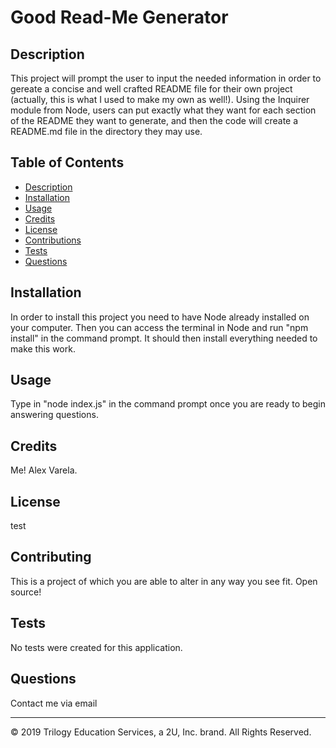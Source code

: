 # Good Read-Me Generator

  
## Description 

This project will prompt the user to input the needed information in order to gereate a concise and well crafted README file for their own project (actually, this is what I used to make my own as well!). Using the Inquirer module from Node, users can put exactly what they want for each section of the README they want to generate, and then the code will create a README.md file in the directory they may use.


## Table of Contents 


* [Description](#Description)
* [Installation](#Installation)
* [Usage](#Usage)
* [Credits](#Credits)
* [License](#License)
* [Contributions](#Contributions)
* [Tests](#Tests)
* [Questions](*Questions)


## Installation

In order to install this project you need to have Node already installed on your computer. Then you can access the terminal in Node and run "npm install" in the command prompt. It should then install everything needed to make this work.


## Usage

Type in "node index.js" in the command prompt once you are ready to begin answering questions.


## Credits

Me! Alex Varela.


## License

test


## Contributing

This is a project of which you are able to alter in any way you see fit. Open source!


## Tests

No tests were created for this application.


## Questions

Contact me via email


---
© 2019 Trilogy Education Services, a 2U, Inc. brand. All Rights Reserved.

